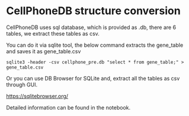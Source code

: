 # CellPhoneDB structure conversion

CellPhoneDB uses sql database, which is provided as .db, there are 6 tables, we extract these tables as csv. 

You can do it via sqlite tool, the below command extracts the gene_table and saves it as gene_table.csv

```sqlite3 -header -csv cellphone_pre.db "select * from gene_table;" > gene_table.csv```

Or you can use DB Browser for SQLite and, extract all the tables as csv through GUI. 


https://sqlitebrowser.org/


Detailed information can be found in the notebook. 